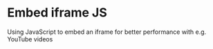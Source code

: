 # Embed iframe JS
Using JavaScript to embed an iframe for better performance with e.g. YouTube videos

